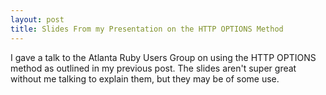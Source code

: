 ```yaml
---
layout: post
title: Slides From my Presentation on the HTTP OPTIONS Method
---
```

I gave a talk to the Atlanta Ruby Users Group on using the HTTP OPTIONS method as outlined in my previous post. The slides aren't super great without me talking to explain them, but they may be of some use.

<script async="async" class="speakerdeck-embed" data-id="4fd942734310b1001f0033b6" data-ratio="1.3333333333333333" src="//speakerdeck.com/assets/embed.js">
<noscript>You need a better browser</noscript>
</script>
